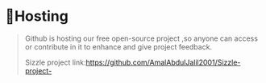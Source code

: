 # 🔗Hosting
> Github is hosting our free open-source project  ,so anyone can access or contribute in it to enhance and give project feedback.
>
>  Sizzle project link:https://github.com/AmalAbdulJalil2001/Sizzle-project-
